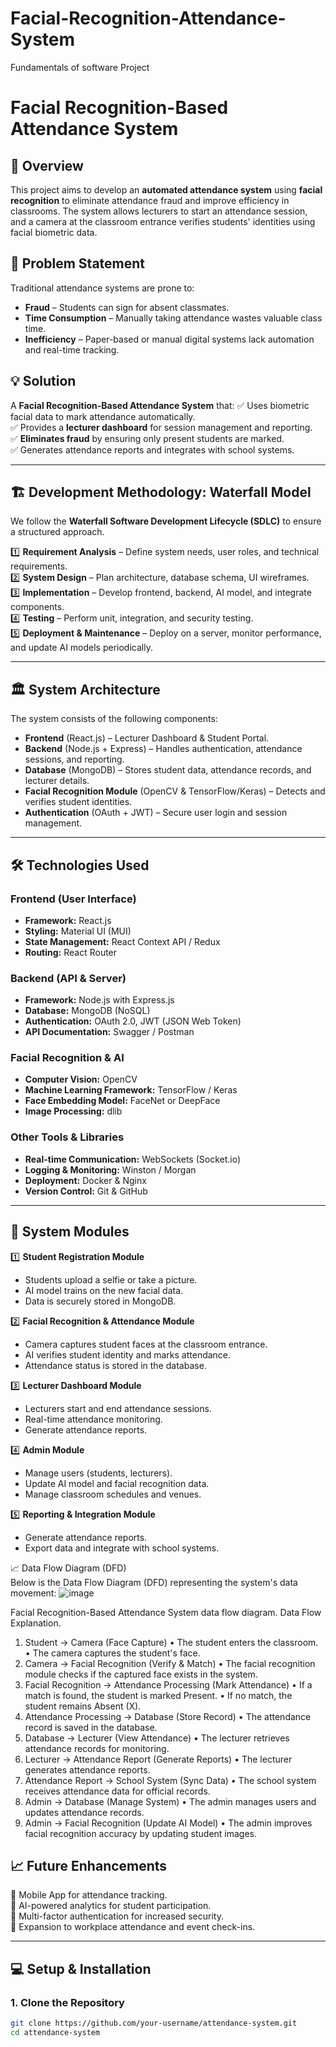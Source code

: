 # Facial-Recognition-Attendance-System
Fundamentals of software Project
# Facial Recognition-Based Attendance System

## 📌 Overview
This project aims to develop an **automated attendance system** using **facial recognition** to eliminate attendance fraud and improve efficiency in classrooms. The system allows lecturers to start an attendance session, and a camera at the classroom entrance verifies students' identities using facial biometric data.

## 🎯 Problem Statement
Traditional attendance systems are prone to:
- **Fraud** – Students can sign for absent classmates.
- **Time Consumption** – Manually taking attendance wastes valuable class time.
- **Inefficiency** – Paper-based or manual digital systems lack automation and real-time tracking.

## 💡 Solution
A **Facial Recognition-Based Attendance System** that:
✅ Uses biometric facial data to mark attendance automatically.  
✅ Provides a **lecturer dashboard** for session management and reporting.  
✅ **Eliminates fraud** by ensuring only present students are marked.  
✅ Generates attendance reports and integrates with school systems.  

---

## 🏗️ Development Methodology: Waterfall Model  
We follow the **Waterfall Software Development Lifecycle (SDLC)** to ensure a structured approach.

1️⃣ **Requirement Analysis** – Define system needs, user roles, and technical requirements.  
2️⃣ **System Design** – Plan architecture, database schema, UI wireframes.  
3️⃣ **Implementation** – Develop frontend, backend, AI model, and integrate components.  
4️⃣ **Testing** – Perform unit, integration, and security testing.  
5️⃣ **Deployment & Maintenance** – Deploy on a server, monitor performance, and update AI models periodically.  

---

## 🏛️ System Architecture  
The system consists of the following components:

- **Frontend** (React.js) – Lecturer Dashboard & Student Portal.  
- **Backend** (Node.js + Express) – Handles authentication, attendance sessions, and reporting.  
- **Database** (MongoDB) – Stores student data, attendance records, and lecturer details.  
- **Facial Recognition Module** (OpenCV & TensorFlow/Keras) – Detects and verifies student identities.  
- **Authentication** (OAuth + JWT) – Secure user login and session management.  

---

## 🛠️ Technologies Used  

### **Frontend (User Interface)**  
- **Framework:** React.js  
- **Styling:** Material UI (MUI)  
- **State Management:** React Context API / Redux  
- **Routing:** React Router  

### **Backend (API & Server)**  
- **Framework:** Node.js with Express.js  
- **Database:** MongoDB (NoSQL)  
- **Authentication:** OAuth 2.0, JWT (JSON Web Token)  
- **API Documentation:** Swagger / Postman  

### **Facial Recognition & AI**  
- **Computer Vision:** OpenCV  
- **Machine Learning Framework:** TensorFlow / Keras  
- **Face Embedding Model:** FaceNet or DeepFace  
- **Image Processing:** dlib  

### **Other Tools & Libraries**  
- **Real-time Communication:** WebSockets (Socket.io)  
- **Logging & Monitoring:** Winston / Morgan  
- **Deployment:** Docker & Nginx  
- **Version Control:** Git & GitHub  

---

## 📂 System Modules  

1️⃣ **Student Registration Module**  
   - Students upload a selfie or take a picture.  
   - AI model trains on the new facial data.  
   - Data is securely stored in MongoDB.  

2️⃣ **Facial Recognition & Attendance Module**  
   - Camera captures student faces at the classroom entrance.  
   - AI verifies student identity and marks attendance.  
   - Attendance status is stored in the database.  

3️⃣ **Lecturer Dashboard Module**  
   - Lecturers start and end attendance sessions.  
   - Real-time attendance monitoring.  
   - Generate attendance reports.  

4️⃣ **Admin Module**  
   - Manage users (students, lecturers).  
   - Update AI model and facial recognition data.  
   - Manage classroom schedules and venues.  

5️⃣ **Reporting & Integration Module**  
   - Generate attendance reports.  
   - Export data and integrate with school systems.

 📈 Data Flow Diagram (DFD)  
Below is the Data Flow Diagram (DFD) representing the system's data movement:
![image](https://github.com/user-attachments/assets/c086d662-4e71-4c21-835d-bcf3e0ba75fc)

Facial Recognition-Based Attendance System data flow diagram.
Data Flow Explanation.
 1. Student → Camera (Face Capture)
•	The student enters the classroom.
•	The camera captures the student's face.
 2. Camera → Facial Recognition (Verify & Match)
•	The facial recognition module checks if the captured face exists in the system.
 3. Facial Recognition → Attendance Processing (Mark Attendance)
•	If a match is found, the student is marked Present.
•	If no match, the student remains Absent (X).
 4. Attendance Processing → Database (Store Record)
•	The attendance record is saved in the database.
 5. Database → Lecturer (View Attendance)
•	The lecturer retrieves attendance records for monitoring.
 6. Lecturer → Attendance Report (Generate Reports)
•	The lecturer generates attendance reports.
 7. Attendance Report → School System (Sync Data)
•	The school system receives attendance data for official records.
8. Admin → Database (Manage System)
•	The admin manages users and updates attendance records.
9. Admin → Facial Recognition (Update AI Model)
•	The admin improves facial recognition accuracy by updating student images.

 


## 📈 Future Enhancements  
🚀 Mobile App for attendance tracking.  
🚀 AI-powered analytics for student participation.  
🚀 Multi-factor authentication for increased security.  
🚀 Expansion to workplace attendance and event check-ins.  

---

## 💻 Setup & Installation  

### **1. Clone the Repository**  
```bash
git clone https://github.com/your-username/attendance-system.git
cd attendance-system
